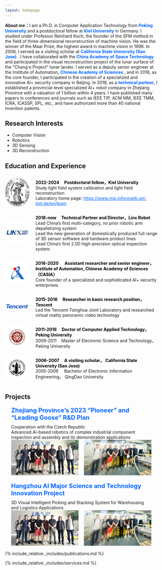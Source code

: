 ```yaml
---
layout: homepage
---
```


<strong>About me：</strong>I am a Ph.D. in Computer Application Technology from <span style="color: #0066FF;font-weight: bold;">Peking University </span> and a postdoctoral fellow at <span style="color: #0066FF;font-weight: bold;">Kiel University</span> in Germany. I studied under Professor Reinhard Koch, the founder of the SFM method in the field of three-dimensional reconstruction of machine vision. He was the winner of the Maar Prize, the highest award in machine vision in 1998. In 2006, I served as a visiting scholar at <span style="color: #0066FF;font-weight: bold;">California State University (San Jose)</span> . I have collaborated with the  <span style="color: #0066FF;font-weight: bold;">China Academy of Space Technology </span> and participated in the visual reconstruction project of the lunar surface of the "Chang'e Project" lunar lander. I served as a deputy senior engineer at the Institute of Automation, <span style="color: #0066FF;font-weight: bold;">Chinese Academy of Sciences</span> , and in 2016, as the core founder, I participated in the creation of a specialized and innovative AI+ security company in Beijing. In 2018, as a <span style="color: #0066FF;font-weight: bold;"> technical partner</span>, I established a provincial-level specialized AI+ robot company in Zhejiang Province with a valuation of 1 billion within 4 years.
I have published many papers in conferences and journals such as IEEE TIP, ACM MM, IEEE TMM, ICRA, ICASSP, SPL, etc., and have authorized more than 40 national invention patents.

## Research Interests

- Computer Vision
- Robotics
- 3D Sensing
- 3D Reconstruction

## Education and Experience

<div style="display: flex; align-items: center;">
  <div style="flex: 1; margin-right: 20px;">
    <img src="/assets/img/1.png" alt="University Logo" width="100">
  </div>
  <div style="flex: 5;">
    <p>
      <span style="color: #000000;font-weight: bold;">2022-2024&nbsp;&nbsp;&nbsp;&nbsp; Postdoctoral fellow，Kiel University</span> <br>
      Study light field system calibration and light field reconstruction <br>
      Laboratory home page: <a href="https://www.mip.informatik.uni-kiel.de/en/team" style="color: #0066FF;">https://www.mip.informatik.uni-kiel.de/en/team</a>
    </p>
  </div>
</div>

<div style="display: flex; align-items: center;">
  <div style="flex: 1; margin-right: 20px;">
    <img src="assets/img/2.png" alt="Company Logo" width="100">
  </div>
  <div style="flex: 5;">
    <p>
      <span style="color: #000000;font-weight: bold;">2018-now&nbsp;&nbsp;&nbsp;&nbsp;&nbsp;Technical Partner and Director，Linx Robot </span><br>
      Lead China’s first multi-category, no prior robotic arm depalletizing system<br>
      Lead the new generation of domestically produced full range of 3D sensor software and hardware product lines<br>
      Lead China’s first 2.5D high-precision optical inspection system
    </p>
  </div>
</div>

<div style="display: flex; align-items: center;">
  <div style="flex: 1; margin-right: 20px;">
    <img src="assets/img/3.png" alt="Institute Logo" width="100">
  </div>
  <div style="flex: 5;">
    <p>
       <span style="color: #000000;font-weight: bold;">2016-2020 &nbsp;&nbsp;&nbsp;&nbsp; Assistant researcher and senior engineer，Institute of Automation, Chinese Academy of Sciences（CASIA）</span> <br>
      Core founder of a specialized and sophisticated  AI+ security enterprises 
    </p>
  </div>
</div>

<div style="display: flex; align-items: center;">
  <div style="flex: 1; margin-right: 20px;">
    <img src="assets/img/4.png" alt="Tencent Logo" width="100">
  </div>
  <div style="flex: 5;">
    <p>
      <span style="color: #000000;font-weight: bold;">2015-2016&nbsp;&nbsp;&nbsp;&nbsp; Researcher in basic research position，Tencent</span> <br>
      Led the Tencent-Tsinghua Joint Laboratory and researched virtual reality panoramic video technology
    </p>
  </div>
</div>

<div style="display: flex; align-items: center;">
  <div style="flex: 1; margin-right: 20px;">
    <img src="/assets/img/5.png" alt="University Logo" width="100">
  </div>
  <div style="flex: 5;">
    <p>
      <span style="color: #000000;font-weight: bold;">2011-2016&nbsp;&nbsp;&nbsp;&nbsp; Doctor of Computer Applied Technology， Peking University </span> <br>
      2009-2011&nbsp;&nbsp;&nbsp;&nbsp;Master of Electronic Science and Technology，Peking University <br>
    </p>
  </div>
</div>

<div style="display: flex; align-items: center;">
  <div style="flex: 1; margin-right: 20px;">
    <img src="/assets/img/6.png" alt="University Logo" width="100">
  </div>
  <div style="flex: 5;">
    <p>
      <span style="color: #000000;font-weight: bold;">2006-2007&nbsp;&nbsp;&nbsp;&nbsp; A visiting scholar， California State University (San Jose) </span> <br>
      2005-2009&nbsp;&nbsp;&nbsp;&nbsp; Bachelor of Electronic Information Engineering， QingDao University<br>
    </p>
  </div>
</div>

## Projects

<div style="padding: 0 20px; text-align: left;">
  <p style="font-size: 20px; color: #0066FF; font-weight: bold; margin-bottom: 10px;">Zhejiang Province’s 2023 “Pioneer” and “Leading Goose” R&D Plan</p>
  Cooperation with the Czech Republic<br>
  Advanced AI-based robotics of complex industrial component inspection and assembly and its demonstration applications<br>
  <div style="display: flex; justify-content: space-between;">
    <div style="flex-basis: 48%;">
      <img src="/assets/img/project 01.png" alt="Project 01" style="width: 100%; max-width: 100%; height: auto;">
    </div>
    <div style="flex-basis: 48%;">
      <img src="/assets/img/project 02.png" alt="Project 02" style="width: 100%; max-width: 100%; height: auto;">
    </div>
  </div>
</div>

<div style="padding: 0 20px; text-align: left;">
  <p style="font-size: 20px; color: #0066FF; font-weight: bold; margin-bottom: 10px;">Hangzhou AI Major Science and Technology Innovation Project</p>
  3D Visual Intelligent Picking and Stacking System for Warehousing and Logistics Applications<br>
  <div style="display: flex; justify-content: space-between;">
    <div style="flex-basis: 48%;">
      <img src="/assets/img/project 01.png" alt="Project 01" style="width: 100%; max-width: 100%; height: auto;">
    </div>
    <div style="flex-basis: 48%;">
      <img src="/assets/img/project 02.png" alt="Project 02" style="width: 100%; max-width: 100%; height: auto;">
    </div>
  </div>
</div>




  
{% include_relative _includes/publications.md %}

{% include_relative _includes/services.md %}
